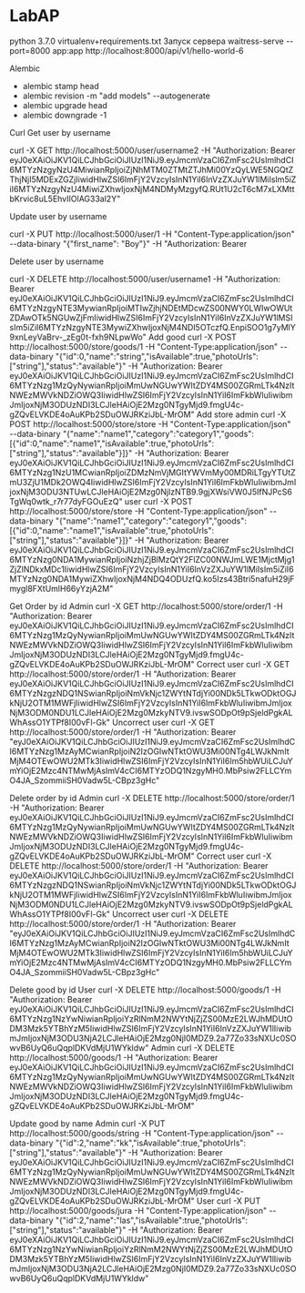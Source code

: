 # LabAP
python 3.7.0 virtualenv+requirements.txt
Запуск сервера
waitress-serve --port=8000 app:app
http://localhost:8000/api/v1/hello-world-6

Alembic 
- alembic stamp head
- alembic revision -m "add models" --autogenerate
- alembic upgrade head
- alembic downgrade -1

Curl
Get user by username

curl -X GET http://localhost:5000/user/username2 -H "Authorization: Bearer eyJ0eXAiOiJKV1QiLCJhbGciOiJIUzI1NiJ9.eyJmcmVzaCI6ZmFsc2UsImlhdCI6MTYzNzgyNzU4MiwianRpIjoiZjNhMTM0ZTMtZTJhMi00YzQyLWE5NGQtZThjNjI5MDExZGZjIiwidHlwZSI6ImFjY2VzcyIsInN1YiI6InVzZXJuYW1lMiIsIm5iZiI6MTYzNzgyNzU4MiwiZXhwIjoxNjM4NDMyMzgyfQ.RUt1U2cT6cM7xLXMttbKrvic8uL5EhvIIOlAG33al2Y"

Update user by username

curl -X PUT http://localhost:5000/user/1 -H "Content-Type:application/json" --data-binary "{"first_name": "Boy"}" -H "Authorization: Bearer 

Delete user by username

curl -X DELETE http://localhost:5000/user/username1 -H "Authorization: Bearer eyJ0eXAiOiJKV1QiLCJhbGciOiJIUzI1NiJ9.eyJmcmVzaCI6ZmFsc2UsImlhdCI6MTYzNzgyNTE3MywianRpIjoiMTIwZjhjNDEtMDcwZS00NWY0LWIwOWUtZDAwOTk5NGUwZjFmIiwidHlwZSI6ImFjY2VzcyIsInN1YiI6InVzZXJuYW1lMSIsIm5iZiI6MTYzNzgyNTE3MywiZXhwIjoxNjM4NDI5OTczfQ.EnpiSOO1g7yMlY9xnLeyVaBrv-_zEg0t-fxh9NLpwWo"
Add good
curl -X POST http://localhost:5000/store/goods/1 -H "Content-Type:application/json" --data-binary "{\"id\":0,\"name\":\"string\",\"isAvailable\":true,\"photoUrls\":[\"string\"],\"status\":\"available\"}" -H "Authorization: Bearer eyJ0eXAiOiJKV1QiLCJhbGciOiJIUzI1NiJ9.eyJmcmVzaCI6ZmFsc2UsImlhdCI6MTYzNzg1MzQyNywianRpIjoiMmUwNGUwYWItZDY4MS00ZGRmLTk4NzItNWEzMWVkNDZiOWQ3IiwidHlwZSI6ImFjY2VzcyIsInN1YiI6ImFkbWluIiwibmJmIjoxNjM3ODUzNDI3LCJleHAiOjE2Mzg0NTgyMjd9.fmgU4c-gZQvELVKDE4oAuKPb2SDuOWJRKziJbL-MrOM"
Add store
admin
curl -X POST http://localhost:5000/store/store -H "Content-Type:application/json" --data-binary "{\"name\":\"name1\",\"category\":\"category1\",\"goods\":[{\"id\":0,\"name\":\"name1\",\"isAvailable\":true,\"photoUrls\":[\"string\"],\"status":\"available\"}]}" -H "Authorization: Bearer eyJ0eXAiOiJKV1QiLCJhbGciOiJIUzI1NiJ9.eyJmcmVzaCI6ZmFsc2UsImlhdCI6MTYzNzg1NzU1MCwianRpIjoiZDMzNmVjMGItYWVmMy00MDRiLTgyYTUtZmU3ZjU1MDk2OWQ4IiwidHlwZSI6ImFjY2VzcyIsInN1YiI6ImFkbWluIiwibmJmIjoxNjM3ODU3NTUwLCJleHAiOjE2Mzg0NjIzNTB9.9gjXWsiVW0J5IfNJPcS6TgWq0wtk_r7r77dyFGOuEzQ"
user
curl -X POST http://localhost:5000/store/store -H "Content-Type:application/json" --data-binary "{\"name\":\"name1\",\"category\":\"category1\",\"goods\":[{\"id\":0,\"name\":\"name1\",\"isAvailable\":true,\"photoUrls\":[\"string\"],\"status\":\"available\"}]}" -H "Authorization: Bearer eyJ0eXAiOiJKV1QiLCJhbGciOiJIUzI1NiJ9.eyJmcmVzaCI6ZmFsc2UsImlhdCI6MTYzNzg0NDA1MywianRpIjoiNzhjZjBlMzQtY2FlZC00NWJmLWE1MjctMjg1ZjZlNDkxMDc1IiwidHlwZSI6ImFjY2VzcyIsInN1YiI6InVzZXJuYW1lMiIsIm5iZiI6MTYzNzg0NDA1MywiZXhwIjoxNjM4NDQ4ODUzfQ.ko5Izs43Btri5nafuH29jFmygl8FXtUmlH66yYzjA2M"

Get Order by id
Admin
curl -X GET http://localhost:5000/store/order/1 -H "Authorization: Bearer eyJ0eXAiOiJKV1QiLCJhbGciOiJIUzI1NiJ9.eyJmcmVzaCI6ZmFsc2UsImlhdCI6MTYzNzg1MzQyNywianRpIjoiMmUwNGUwYWItZDY4MS00ZGRmLTk4NzItNWEzMWVkNDZiOWQ3IiwidHlwZSI6ImFjY2VzcyIsInN1YiI6ImFkbWluIiwibmJmIjoxNjM3ODUzNDI3LCJleHAiOjE2Mzg0NTgyMjd9.fmgU4c-gZQvELVKDE4oAuKPb2SDuOWJRKziJbL-MrOM"
Correct user
curl -X GET http://localhost:5000/store/order/1 -H "Authorization: Bearer eyJ0eXAiOiJKV1QiLCJhbGciOiJIUzI1NiJ9.eyJmcmVzaCI6ZmFsc2UsImlhdCI6MTYzNzgzNDQ1NSwianRpIjoiNmVkNjc1ZWYtNTdjYi00NDk5LTkwODktOGJkNjU2OTM1MWFjIiwidHlwZSI6ImFjY2VzcyIsInN1YiI6ImFkbWluIiwibmJmIjoxNjM3ODM0NDU1LCJleHAiOjE2Mzg0MzkyNTV9.ivswSODpOt9pSjeldPgkALWhAssO1YTPf8I00vFl-Gk"
Uncorrect user
curl -X GET http://localhost:5000/store/order/1 -H "Authorization: Bearer "eyJ0eXAiOiJKV1QiLCJhbGciOiJIUzI1NiJ9.eyJmcmVzaCI6ZmFsc2UsImlhdCI6MTYzNzg1MzAyMCwianRpIjoiN2IzOGIwNTktOWU3Mi00NTg4LWJkNmItMjM4OTEwOWU2MTk3IiwidHlwZSI6ImFjY2VzcyIsInN1YiI6Im5hbWUiLCJuYmYiOjE2Mzc4NTMwMjAsImV4cCI6MTYzODQ1NzgyMH0.MbPsiw2FLLCYmO4JA_SzommiiSH0Vadw5L-CBpz3gHc"

Delete order by id
Admin
curl -X DELETE http://localhost:5000/store/order/1 -H "Authorization: Bearer eyJ0eXAiOiJKV1QiLCJhbGciOiJIUzI1NiJ9.eyJmcmVzaCI6ZmFsc2UsImlhdCI6MTYzNzg1MzQyNywianRpIjoiMmUwNGUwYWItZDY4MS00ZGRmLTk4NzItNWEzMWVkNDZiOWQ3IiwidHlwZSI6ImFjY2VzcyIsInN1YiI6ImFkbWluIiwibmJmIjoxNjM3ODUzNDI3LCJleHAiOjE2Mzg0NTgyMjd9.fmgU4c-gZQvELVKDE4oAuKPb2SDuOWJRKziJbL-MrOM"
Correct user
curl -X DELETE http://localhost:5000/store/order/1 -H "Authorization: Bearer eyJ0eXAiOiJKV1QiLCJhbGciOiJIUzI1NiJ9.eyJmcmVzaCI6ZmFsc2UsImlhdCI6MTYzNzgzNDQ1NSwianRpIjoiNmVkNjc1ZWYtNTdjYi00NDk5LTkwODktOGJkNjU2OTM1MWFjIiwidHlwZSI6ImFjY2VzcyIsInN1YiI6ImFkbWluIiwibmJmIjoxNjM3ODM0NDU1LCJleHAiOjE2Mzg0MzkyNTV9.ivswSODpOt9pSjeldPgkALWhAssO1YTPf8I00vFl-Gk"
Uncorrect user
curl -X DELETE http://localhost:5000/store/order/1 -H "Authorization: Bearer "eyJ0eXAiOiJKV1QiLCJhbGciOiJIUzI1NiJ9.eyJmcmVzaCI6ZmFsc2UsImlhdCI6MTYzNzg1MzAyMCwianRpIjoiN2IzOGIwNTktOWU3Mi00NTg4LWJkNmItMjM4OTEwOWU2MTk3IiwidHlwZSI6ImFjY2VzcyIsInN1YiI6Im5hbWUiLCJuYmYiOjE2Mzc4NTMwMjAsImV4cCI6MTYzODQ1NzgyMH0.MbPsiw2FLLCYmO4JA_SzommiiSH0Vadw5L-CBpz3gHc"

Delete good by id
User
curl -X DELETE http://localhost:5000/goods/1 -H "Authorization: Bearer eyJ0eXAiOiJKV1QiLCJhbGciOiJIUzI1NiJ9.eyJmcmVzaCI6ZmFsc2UsImlhdCI6MTYzNzg1NzYwNiwianRpIjoiYzRlNmM2NWYtNjZjZS00MzE2LWJhMDUtODM3Mzk5YTBhYzM5IiwidHlwZSI6ImFjY2VzcyIsInN1YiI6InVzZXJuYW1lIiwibmJmIjoxNjM3ODU3NjA2LCJleHAiOjE2Mzg0NjI0MDZ9.2a77Zo33sNXUc0SOwvB6UyQ6uQqplDKVdMjU1WYkldw"
Admin
curl -X DELETE http://localhost:5000/goods/1 -H "Authorization: Bearer eyJ0eXAiOiJKV1QiLCJhbGciOiJIUzI1NiJ9.eyJmcmVzaCI6ZmFsc2UsImlhdCI6MTYzNzg1MzQyNywianRpIjoiMmUwNGUwYWItZDY4MS00ZGRmLTk4NzItNWEzMWVkNDZiOWQ3IiwidHlwZSI6ImFjY2VzcyIsInN1YiI6ImFkbWluIiwibmJmIjoxNjM3ODUzNDI3LCJleHAiOjE2Mzg0NTgyMjd9.fmgU4c-gZQvELVKDE4oAuKPb2SDuOWJRKziJbL-MrOM"

Update good by name
Admin
curl -X PUT http://localhost:5000/goods/string -H "Content-Type:application/json" --data-binary "{\"id\":2,\"name\":\"kk\",\"isAvailable\":true,\"photoUrls\":[\"string\"],\"status\":\"available\"}" -H "Authorization: Bearer eyJ0eXAiOiJKV1QiLCJhbGciOiJIUzI1NiJ9.eyJmcmVzaCI6ZmFsc2UsImlhdCI6MTYzNzg1MzQyNywianRpIjoiMmUwNGUwYWItZDY4MS00ZGRmLTk4NzItNWEzMWVkNDZiOWQ3IiwidHlwZSI6ImFjY2VzcyIsInN1YiI6ImFkbWluIiwibmJmIjoxNjM3ODUzNDI3LCJleHAiOjE2Mzg0NTgyMjd9.fmgU4c-gZQvELVKDE4oAuKPb2SDuOWJRKziJbL-MrOM"
User
curl -X PUT http://localhost:5000/goods/jura -H "Content-Type:application/json" --data-binary "{\"id\":2,\"name\":\"las\",\"isAvailable\":true,\"photoUrls\":[\"string\"],\"status\":\"available\"}" -H "Authorization: Bearer eyJ0eXAiOiJKV1QiLCJhbGciOiJIUzI1NiJ9.eyJmcmVzaCI6ZmFsc2UsImlhdCI6MTYzNzg1NzYwNiwianRpIjoiYzRlNmM2NWYtNjZjZS00MzE2LWJhMDUtODM3Mzk5YTBhYzM5IiwidHlwZSI6ImFjY2VzcyIsInN1YiI6InVzZXJuYW1lIiwibmJmIjoxNjM3ODU3NjA2LCJleHAiOjE2Mzg0NjI0MDZ9.2a77Zo33sNXUc0SOwvB6UyQ6uQqplDKVdMjU1WYkldw"
